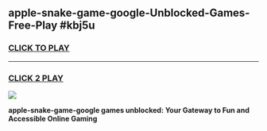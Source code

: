 
## apple-snake-game-google-Unblocked-Games-Free-Play #kbj5u
<h3>
<a href="https://us.freeplayer.one?title=apple-snake-game-google&ref=9M">CLICK TO PLAY</a></h3>
<hr>

<h3>
<a href="https://us.freeplayer.one?title=apple-snake-game-google&ref=9M">CLICK 2 PLAY</a>
  
</h3>

<a href="https://us.freeplayer.one?title=apple-snake-game-google&ref=9M"><img src="https://clearcache.store/games.png"></a>


**apple-snake-game-google games unblocked: Your Gateway to Fun and Accessible Online Gaming**
